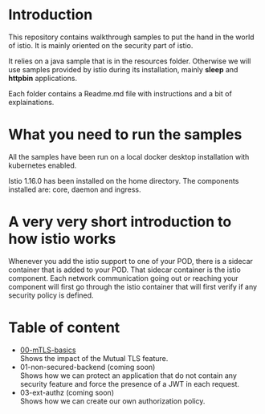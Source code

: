 # Introduction

This repository contains walkthrough samples to put the hand in the world of istio. It is mainly oriented on the security part of istio.

It relies on a java sample that is in the resources folder. Otherwise we will use samples provided by istio during its installation, mainly
**sleep** and **httpbin** applications.

Each folder contains a Readme.md file with instructions and a bit of explainations.

# What you need to run the samples

All the samples have been run on a local docker desktop installation with kubernetes enabled.

Istio 1.16.0 has been installed on the home directory. The components installed are: core, daemon and ingress.

# A very very short introduction to how istio works

Whenever you add the istio support to one of your POD, there is a sidecar container that is added to your POD. That sidecar container is the istio component.
Each network communication going out or reaching your component will first go through the istio container that will first verify if any security policy is defined.

# Table of content

- [00-mTLS-basics](00-mTLS-basics)<br/>
  Shows the impact of the Mutual TLS feature.
- 01-non-secured-backend (coming soon)<br/>
  Shows how we can protect an application that do not contain any security feature and force the presence of a JWT in each request.
- 03-ext-authz (coming soon)<br/>
  Shows how we can create our own authorization policy.
